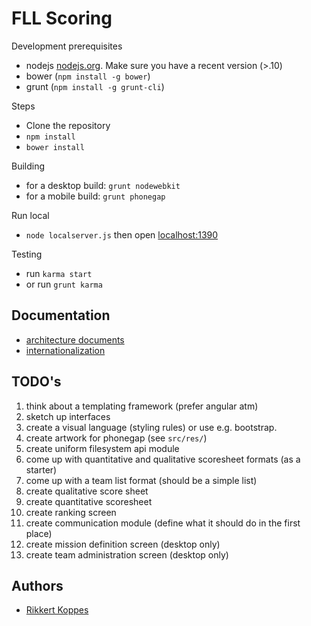 FLL Scoring
=============

Development prerequisites

- nodejs [nodejs.org](http://nodejs.org). Make sure you have a recent version (>.10)
- bower (`npm install -g bower`)
- grunt (`npm install -g grunt-cli`)

Steps

- Clone the repository
- `npm install`
- `bower install`

Building

- for a desktop build: `grunt nodewebkit`
- for a mobile build: `grunt phonegap`

Run local

- `node localserver.js` then open [localhost:1390](http://localhost:1390)

Testing

- run `karma start`
- or run `grunt karma`

Documentation
-------------

- [architecture documents](docs/architecture/readme.md)
- [internationalization](docs/i18n/readme.md)

TODO's
--------

1. think about a templating framework (prefer angular atm)
1. sketch up interfaces
1. create a visual language (styling rules) or use e.g. bootstrap.
1. create artwork for phonegap (see `src/res/`)
1. create uniform filesystem api module
1. come up with quantitative and qualitative scoresheet formats (as a starter)
1. come up with a team list format (should be a simple list)
1. create qualitative score sheet
1. create quantitative scoresheet
1. create ranking screen
1. create communication module (define what it should do in the first place)
1. create mission definition screen (desktop only)
1. create team administration screen (desktop only)

Authors
--------

- [Rikkert Koppes](mailto:rikkert@rikkertkoppes.com)